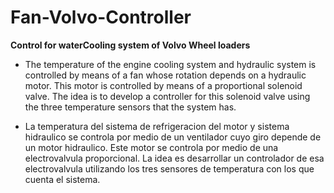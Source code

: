 # Fan-Volvo-Controller
**Control for waterCooling system of Volvo Wheel loaders**

- The temperature of the engine cooling system and hydraulic system is controlled by means of a fan whose rotation depends on a hydraulic motor.
This motor is controlled by means of a proportional solenoid valve.
The idea is to develop a controller for this solenoid valve using the three temperature sensors that the system has.

- La temperatura del  sistema de refrigeracion del motor y sistema hidraulico se controla por medio de un ventilador cuyo giro depende de un motor hidraulico.
Este motor se controla por medio de una electrovalvula proporcional.
La idea es desarrollar un controlador de esa electrovalvula utilizando los tres sensores de temperatura con los que cuenta el sistema. 
